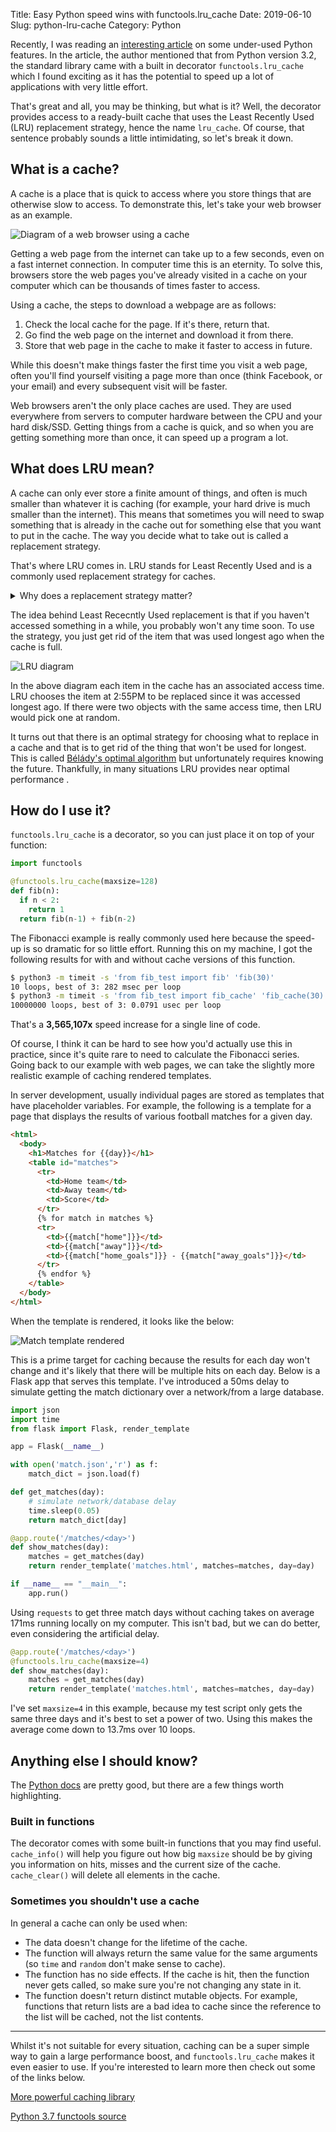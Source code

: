 Title: Easy Python speed wins with functools.lru_cache
Date: 2019-06-10
Slug: python-lru-cache
Category: Python

Recently, I was reading an [interesting article](https://datawhatnow.com/things-you-are-probably-not-using-in-python-3-but-should/) on some under-used Python features. In the article, the author mentioned that from Python version 3.2, the standard library came with a built in decorator `functools.lru_cache` which I found exciting as it has the potential to speed up a lot of applications with very little effort.

That's great and all, you may be thinking, but what is it? Well, the decorator provides access to a ready-built cache that uses the Least Recently Used (LRU) replacement strategy, hence the name `lru_cache`. Of course, that sentence probably sounds a little intimidating, so let's break it down.

## What is a cache?

A cache is a place that is quick to access where you store things that are otherwise slow to access. To demonstrate this, let's take your web browser as an example.

![Diagram of a web browser using a cache](/images/browser_cache.png)

Getting a web page from the internet can take up to a few seconds, even on a fast internet connection. In computer time this is an eternity. To solve this, browsers store the web pages you've already visited in a cache on your computer which can be thousands of times faster to access.

Using a cache, the steps to download a webpage are as follows:

 1. Check the local cache for the page. If it's there, return that.
 2. Go find the web page on the internet and download it from there.
 3. Store that web page in the cache to make it faster to access in future.

While this doesn't make things faster the first time you visit a web page, often you'll find yourself visiting a page more than once (think Facebook, or your email) and every subsequent visit will be faster.

Web browsers aren't the only place caches are used. They are used everywhere from servers to computer hardware between the CPU and your hard disk/SSD. Getting things from a cache is quick, and so when you are getting something more than once, it can speed up a program a lot.

## What does LRU mean?

A cache can only ever store a finite amount of things, and often is much smaller than whatever it is caching (for example, your hard drive is much smaller than the internet). This means that sometimes you will need to swap something that is already in the cache out for something else that you want to put in the cache. The way you decide what to take out is called a replacement strategy.

That's where LRU comes in. LRU stands for Least Recently Used and is a commonly used replacement strategy for caches.

<details><summary>Why does a replacement strategy matter?</summary>
<p>
A cache performs really well when it contains the thing you are trying to access, and not so well when it doesn't. The percentage of times that the cache contains the item you are looking for is called the hit rate. The primary factor in hit rate (apart from cache size) is replacement strategy.

Think about it this way: Using the browser example, if your most accessed site was `www.facebook.com` and your replacement strategy was to get rid of the most accessed site, then you are going to have a low hit rate. However if it was LRU, the hit rate would be much better.
</p>
</details>

The idea behind Least Rececntly Used replacement is that if you haven't accessed something in a while, you probably won't any time soon. To use the strategy, you just get rid of the item that was used longest ago when the cache is full.

![LRU diagram](/images/lru.png)

In the above diagram each item in the cache has an associated access time. LRU chooses the item at 2:55PM to be replaced since it was accessed longest ago. If there were two objects with the same access time, then LRU would pick one at random.

It turns out that there is an optimal strategy for choosing what to replace in a cache and that is to get rid of the thing that won't be used for longest. This is called [Bélády's optimal algorithm](https://en.wikipedia.org/wiki/Page_replacement_algorithm#The_theoretically_optimal_page_replacement_algorithm) but unfortunately requires knowing the future. Thankfully, in many situations LRU provides near optimal performance .

## How do I use it?

`functools.lru_cache` is a decorator, so you can just place it on top of your function:

```python
import functools

@functools.lru_cache(maxsize=128)
def fib(n):
  if n < 2:
    return 1
  return fib(n-1) + fib(n-2)
```

The Fibonacci example is really commonly used here because the speed-up is so dramatic for so little effort. Running this on my machine, I got the following results for with and without cache versions of this function.

``` bash
$ python3 -m timeit -s 'from fib_test import fib' 'fib(30)'
10 loops, best of 3: 282 msec per loop
$ python3 -m timeit -s 'from fib_test import fib_cache' 'fib_cache(30)'
10000000 loops, best of 3: 0.0791 usec per loop
```

That's a **3,565,107x** speed increase for a single line of code.

Of course, I think it can be hard to see how you'd actually use this in practice, since it's quite rare to need to calculate the Fibonacci series. Going back to our example with web pages, we can take the slightly more realistic example of caching rendered templates.

In server development, usually individual pages are stored as templates that have placeholder variables. For example, the following is a template for a page that displays the results of various football matches for a given day.

```html
<html>
  <body>
    <h1>Matches for {{day}}</h1>
    <table id="matches">
      <tr>
        <td>Home team</td>
        <td>Away team</td>
        <td>Score</td>
      </tr>
      {% for match in matches %}
      <tr>
        <td>{{match["home"]}}</td>
        <td>{{match["away"]}}</td>
        <td>{{match["home_goals"]}} - {{match["away_goals"]}}</td>
      </tr>
      {% endfor %}
    </table>
  </body>
</html>
```

When the template is rendered, it looks like the below:

![Match template rendered](/images/match.png)

This is a prime target for caching because the results for each day won't change and it's likely that there will be multiple hits on each day. Below is a Flask app that serves this template. I've introduced a 50ms delay to simulate getting the match dictionary over a network/from a large database.

```python
import json
import time
from flask import Flask, render_template

app = Flask(__name__)

with open('match.json','r') as f:
    match_dict = json.load(f)

def get_matches(day):
    # simulate network/database delay
    time.sleep(0.05)
    return match_dict[day]

@app.route('/matches/<day>')
def show_matches(day):
    matches = get_matches(day)
    return render_template('matches.html', matches=matches, day=day)

if __name__ == "__main__":
    app.run()
```

Using `requests` to get three match days without caching takes on average 171ms running locally on my computer. This isn't bad, but we can do better, even considering the artificial delay.

```python
@app.route('/matches/<day>')
@functools.lru_cache(maxsize=4)
def show_matches(day):
    matches = get_matches(day)
    return render_template('matches.html', matches=matches, day=day)
```

I've set `maxsize=4` in this example, because my test script only gets the same three days and it's best to set a power of two. Using this makes the average come down to 13.7ms over 10 loops.

## Anything else I should know?

The [Python docs](https://docs.python.org/3/library/functools.html#functools.lru_cache) are pretty good, but there are a few things worth highlighting.

### Built in functions

The decorator comes with some built-in functions that you may find useful. `cache_info()` will help you figure out how big `maxsize` should be by giving you information on hits, misses and the current size of the cache. `cache_clear()` will delete all elements in the cache.

### Sometimes you shouldn't use a cache

In general a cache can only be used when:

 - The data doesn't change for the lifetime of the cache.
 - The function will always return the same value for the same arguments (so `time` and `random` don't make sense to cache).
 - The function has no side effects. If the cache is hit, then the function never gets called, so make sure you're not changing any state in it.
 - The function doesn't return distinct mutable objects. For example, functions that return lists are a bad idea to cache since the reference to the list will be cached, not the list contents.

------------------------------------

Whilst it's not suitable for every situation, caching can be a super simple way to gain a large performance boost, and `functools.lru_cache` makes it even easier to use. If you're interested to learn more then check out some of the links below.

[More powerful caching library](https://cachetools.readthedocs.io/en/stable/)

[Python 3.7 functools source](https://github.com/python/cpython/blob/3.7/Lib/functools.py)

